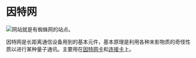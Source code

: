 # 因特网

![网站就是有蜘蛛网的站点。](oredict:opencomputers:materialInterweb)

因特网是长距离通信设备用到的基本元件，基本原理是利用各种末影物质的奇怪性质以进行某种量子通讯。主要用在[因特网卡](internetCard.md)和[连接卡](linkedCard.md)上。
